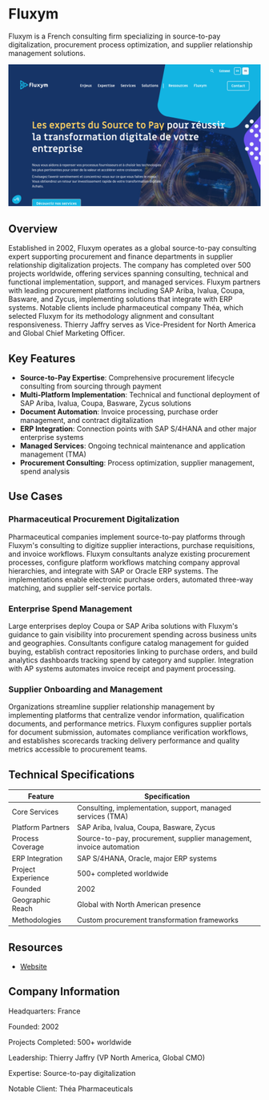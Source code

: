 
# Fluxym

Fluxym is a French consulting firm specializing in source-to-pay digitalization, procurement process optimization, and supplier relationship management solutions.

![Fluxym](./assets/fluxym.png)

## Overview

Established in 2002, Fluxym operates as a global source-to-pay consulting expert supporting procurement and finance departments in supplier relationship digitalization projects. The company has completed over 500 projects worldwide, offering services spanning consulting, technical and functional implementation, support, and managed services. Fluxym partners with leading procurement platforms including SAP Ariba, Ivalua, Coupa, Basware, and Zycus, implementing solutions that integrate with ERP systems. Notable clients include pharmaceutical company Théa, which selected Fluxym for its methodology alignment and consultant responsiveness. Thierry Jaffry serves as Vice-President for North America and Global Chief Marketing Officer.

## Key Features

- **Source-to-Pay Expertise**: Comprehensive procurement lifecycle consulting from sourcing through payment
- **Multi-Platform Implementation**: Technical and functional deployment of SAP Ariba, Ivalua, Coupa, Basware, Zycus solutions
- **Document Automation**: Invoice processing, purchase order management, and contract digitalization
- **ERP Integration**: Connection points with SAP S/4HANA and other major enterprise systems
- **Managed Services**: Ongoing technical maintenance and application management (TMA)
- **Procurement Consulting**: Process optimization, supplier management, spend analysis

## Use Cases

### Pharmaceutical Procurement Digitalization

Pharmaceutical companies implement source-to-pay platforms through Fluxym's consulting to digitize supplier interactions, purchase requisitions, and invoice workflows. Fluxym consultants analyze existing procurement processes, configure platform workflows matching company approval hierarchies, and integrate with SAP or Oracle ERP systems. The implementations enable electronic purchase orders, automated three-way matching, and supplier self-service portals.

### Enterprise Spend Management

Large enterprises deploy Coupa or SAP Ariba solutions with Fluxym's guidance to gain visibility into procurement spending across business units and geographies. Consultants configure catalog management for guided buying, establish contract repositories linking to purchase orders, and build analytics dashboards tracking spend by category and supplier. Integration with AP systems automates invoice receipt and payment processing.

### Supplier Onboarding and Management

Organizations streamline supplier relationship management by implementing platforms that centralize vendor information, qualification documents, and performance metrics. Fluxym configures supplier portals for document submission, automates compliance verification workflows, and establishes scorecards tracking delivery performance and quality metrics accessible to procurement teams.

## Technical Specifications

| Feature | Specification |
|---------|---------------|
| Core Services | Consulting, implementation, support, managed services (TMA) |
| Platform Partners | SAP Ariba, Ivalua, Coupa, Basware, Zycus |
| Process Coverage | Source-to-pay, procurement, supplier management, invoice automation |
| ERP Integration | SAP S/4HANA, Oracle, major ERP systems |
| Project Experience | 500+ completed worldwide |
| Founded | 2002 |
| Geographic Reach | Global with North American presence |
| Methodologies | Custom procurement transformation frameworks |

## Resources

- [Website](https://www.fluxym.com)

## Company Information

Headquarters: France

Founded: 2002

Projects Completed: 500+ worldwide

Leadership: Thierry Jaffry (VP North America, Global CMO)

Expertise: Source-to-pay digitalization

Notable Client: Théa Pharmaceuticals
